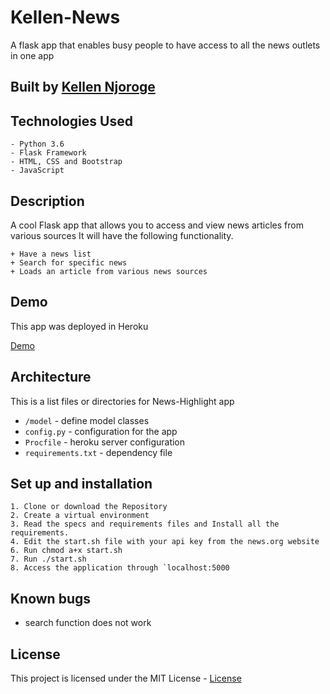 # Kellen-News
A flask app that enables busy people to have access to all the news outlets in one app

## Built by [Kellen Njoroge](https://github.com/KellenNjoroge)

## Technologies Used

    - Python 3.6
    - Flask Framework
    - HTML, CSS and Bootstrap
    - JavaScript

## Description
A cool Flask  app that allows you to access and view news articles from various sources
It will have the following functionality.

    + Have a news list
    + Search for specific news
    + Loads an article from various news sources


## Demo
This app was deployed in Heroku

[Demo](https://kellennews.herokuapp.com/)

## Architecture
This is a list files or directories for News-Highlight app


+ `/model` - define  model classes
+ `config.py` - configuration for the app
+ `Procfile` - heroku server configuration
+ `requirements.txt` - dependency file

## Set up and installation

    1. Clone or download the Repository
    2. Create a virtual environment
    3. Read the specs and requirements files and Install all the requirements.
    4. Edit the start.sh file with your api key from the news.org website
    6. Run chmod a+x start.sh
    7. Run ./start.sh
    8. Access the application through `localhost:5000

## Known bugs

- search function does not work

## License

This project is licensed under the MIT License - [License](LICENSE)
